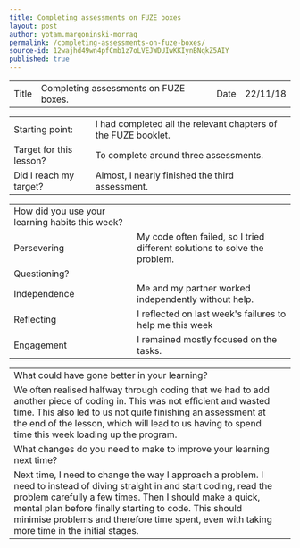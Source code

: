 ```yaml
---
title: Completing assessments on FUZE boxes
layout: post
author: yotam.margoninski-morrag
permalink: /completing-assessments-on-fuze-boxes/
source-id: 12wajhd49wn4pfCmb1z7oLVEJWDUIwKKIynBNqkZ5AIY
published: true
---
```

<table>
  <tr>
    <td>Title</td>
    <td>Completing assessments on FUZE boxes.</td>
    <td>Date</td>
    <td>22/11/18</td>
  </tr>
</table>


<table>
  <tr>
    <td>Starting point:</td>
    <td>I had completed all the relevant chapters of the FUZE booklet.</td>
  </tr>
  <tr>
    <td>Target for this lesson?</td>
    <td>To complete around three assessments.</td>
  </tr>
  <tr>
    <td>Did I reach my target? </td>
    <td>Almost, I nearly finished the third assessment.</td>
  </tr>
</table>


<table>
  <tr>
    <td>How did you use your learning habits this week?</td>
    <td></td>
  </tr>
  <tr>
    <td>Persevering</td>
    <td>My code often failed, so I tried different solutions to solve the problem.</td>
  </tr>
  <tr>
    <td>Questioning?</td>
    <td></td>
  </tr>
  <tr>
    <td>Independence</td>
    <td>Me and my partner worked independently without help.</td>
  </tr>
  <tr>
    <td>Reflecting</td>
    <td>I reflected on last week's failures to help me this week</td>
  </tr>
  <tr>
    <td>Engagement</td>
    <td>I remained mostly focused on the tasks.</td>
  </tr>
</table>


<table>
  <tr>
    <td>What could have gone better in your learning?</td>
    <td></td>
  </tr>
  <tr>
    <td>We often realised halfway through coding that we had to add another piece of coding in. This was not efficient and wasted time. This also led to us not quite finishing an assessment at the end of the lesson, which will lead to us having to spend time this week loading up the program.</td>
    <td></td>
  </tr>
  <tr>
    <td>What changes do you need to make to improve your learning next time?</td>
    <td></td>
  </tr>
  <tr>
    <td>Next time, I need to change the way I approach a problem. I need to instead of diving straight in and start coding, read the problem carefully a few times. Then I should make a quick, mental plan before finally starting to code. This should minimise problems and therefore time spent, even with taking more time in the initial stages.</td>
    <td></td>
  </tr>
</table>


